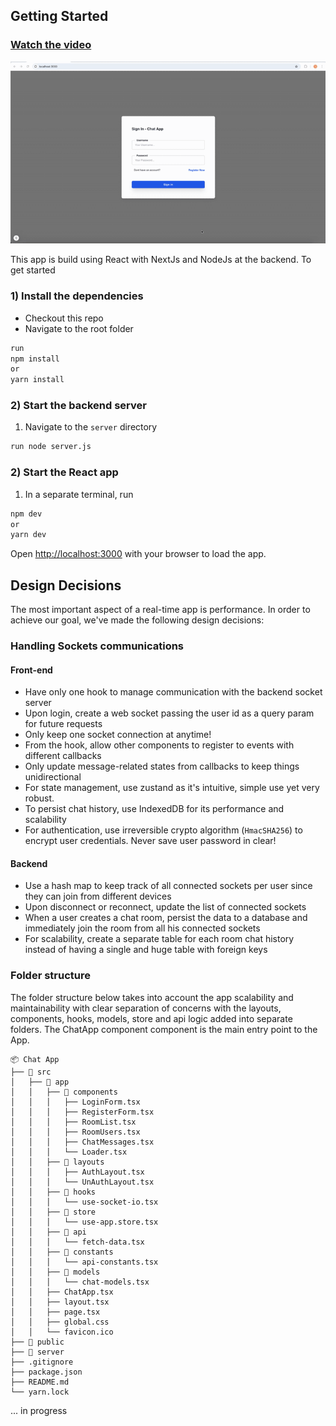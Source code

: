 ## Getting Started

### [Watch the video](https://www.youtube.com/watch?v=Wavb_ucARsY)

[![App Demo](https://github.com/nnoumegni/chat-app/blob/main/public/assets/preview.gif)](https://www.youtube.com/watch?v=Wavb_ucARsY)

This app is build using React with NextJs and NodeJs at the backend. To get started

### 1) Install the dependencies
- Checkout this repo
- Navigate to the root folder
```bash
run 
npm install
or 
yarn install
```

### 2) Start the backend server

1) Navigate to the `server` directory

```bash
run node server.js
```

### 2) Start the React app
1) In a separate terminal, run
```bash
npm dev
or
yarn dev
```

Open [http://localhost:3000](http://localhost:3000) with your browser to load the app.


## Design Decisions
The most important aspect of a real-time app is performance. In order to achieve our goal, we've made the following design decisions:
### Handling Sockets communications
#### Front-end
- Have only one hook to manage communication with the backend socket server
- Upon login, create a web socket passing the user id as a query param for future requests
- Only keep one socket connection at anytime!
- From the hook, allow other components to register to events with different callbacks
- Only update message-related states from callbacks to keep things unidirectional
- For state management, use zustand as it's intuitive, simple use yet very robust.
- To persist chat history, use IndexedDB for its performance and scalability 
- For authentication, use irreversible crypto algorithm (`HmacSHA256`) to encrypt user credentials. Never save user password in clear!

#### Backend
- Use a hash map to keep track of all connected sockets per user since they can join from different devices
- Upon disconnect or reconnect, update the list of connected sockets
- When a user creates a chat room, persist the data to a database and immediately join the room from all his connected sockets
- For scalability, create a separate table for each room chat history instead of having a single and huge table with foreign keys

### Folder structure
The folder structure below takes into account the app scalability and maintainability with clear separation of concerns with the layouts, components, hooks, models, store and api logic added into separate folders.
The ChatApp component component is the main entry point to the App.
```
📦 Chat App
├── 📂 src
│   ├── 📂 app
│   │   ├── 📂 components
│   │   │   ├── LoginForm.tsx
│   │   │   ├── RegisterForm.tsx
│   │   │   ├── RoomList.tsx
│   │   │   ├── RoomUsers.tsx
│   │   │   ├── ChatMessages.tsx
│   │   │   └── Loader.tsx
│   │   ├── 📂 layouts
│   │   │   ├── AuthLayout.tsx
│   │   │   └── UnAuthLayout.tsx
│   │   ├── 📂 hooks
│   │   │   └── use-socket-io.tsx
│   │   ├── 📂 store
│   │   │   └── use-app.store.tsx
│   │   ├── 📂 api
│   │   │   └── fetch-data.tsx
│   │   ├── 📂 constants
│   │   │   └── api-constants.tsx
│   │   ├── 📂 models
│   │   │   └── chat-models.tsx
│   │   ├── ChatApp.tsx
│   │   ├── layout.tsx
│   │   ├── page.tsx
│   │   ├── global.css
│   │   └── favicon.ico
├── 📂 public
├── 📂 server
├── .gitignore
├── package.json
├── README.md
└── yarn.lock
```

... in progress
